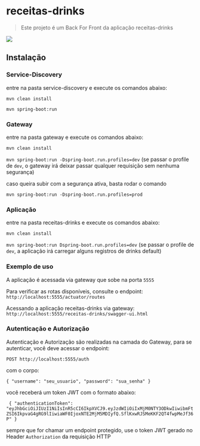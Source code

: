 # receitas-drinks
> Este projeto é um Back For Front da aplicação receitas-drinks


![](../header.png)

## Instalação

### Service-Discovery

entre na pasta service-discovery e execute os comandos abaixo:

`mvn clean install`

`mvn spring-boot:run`


### Gateway

entre na pasta gateway e execute os comandos abaixo:

`mvn clean install`

`mvn spring-boot:run -Dspring-boot.run.profiles=dev`  (se passar o profile de `dev`, o gateway irá deixar passar qualquer requisição sem nenhuma segurança)

caso queira subir com a segurança ativa, basta rodar o comando 

`mvn spring-boot:run -Dspring-boot.run.profiles=prod`

### Aplicação

entre na pasta receitas-drinks e execute os comandos abaixo:

`mvn clean install`

`mvn spring-boot:run Dspring-boot.run.profiles=dev` (se passar o profile de `dev`, a aplicação irá carregar alguns registros de drinks default)

### Exemplo de uso

A aplicação é acessada via gateway que sobe na porta `5555`

Para verificar as rotas disponíveis, consulte o endpoint: `http://localhost:5555/actuator/routes`

Acessando a aplicação receitas-drinks via gateway: `http://localhost:5555/receitas-drinks/swagger-ui.html`

### Autenticação e Autorização

Autenticação e Autorização são realizadas na camada do Gateway, para se autenticar, você deve acessar o endpoint:

`POST http://localhost:5555/auth`

com o corpo:

` { "username": "seu_usuario", "password": "sua_senha" } `

você receberá um token JWT com o formato abaixo:

` { "authenticationToken": "eyJhbGciOiJIUzI1NiIsInR5cCI6IkpXVCJ9.eyJzdWIiOiIxMjM0NTY3ODkwIiwibmFtZSI6IkpvaG4gRG9lIiwiaWF0IjoxNTE2MjM5MDIyfQ.SflKxwRJSMeKKF2QT4fwpMeJf36P" }`

sempre que for chamar um endpoint protegido, use o token JWT gerado no Header `Authorization` da requisição HTTP
